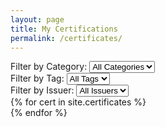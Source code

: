 ```yaml
---
layout: page
title: My Certifications
permalink: /certificates/
---
```


<div class="certificates-filter">
  <div class="filter-group">
    <label for="category-filter">Filter by Category:</label>
    <select id="category-filter" class="filter-select">
      <option value="all">All Categories</option>
      {% assign categories = site.certificates | map: 'categories' | uniq %}
      {% for category in categories %}
        <option value="{{ category | slugify }}">{{ category }}</option>
      {% endfor %}
    </select>
  </div>

  <div class="filter-group">
    <label for="tag-filter">Filter by Tag:</label>
    <select id="tag-filter" class="filter-select">
      <option value="all">All Tags</option>
      {% assign tags = site.certificates | map: 'tags' | uniq %}
      {% for tag in tags %}
        <option value="{{ tag | slugify }}">{{ tag }}</option>
      {% endfor %}
    </select>
  </div>

  <div class="filter-group">
    <label for="issuer-filter">Filter by Issuer:</label>
    <select id="issuer-filter" class="filter-select">
      <option value="all">All Issuers</option>
      {% assign issuers = site.certificates | map: 'issuer' | uniq %}
      {% for issuer in issuers %}
        <option value="{{ issuer | slugify }}">{{ issuer }}</option>
      {% endfor %}
    </select>
  </div>
</div>

<div class="certificates-grid">
  {% for cert in site.certificates %}
    <div class="certificate-card" 
         data-category="{{ cert.categories | join: ' ' | slugify }}"
         data-tags="{{ cert.tags | join: ' ' | slugify }}"
         data-issuer="{{ cert.issuer | slugify }}">
      <!-- Your existing card content -->
    </div>
  {% endfor %}
</div>
